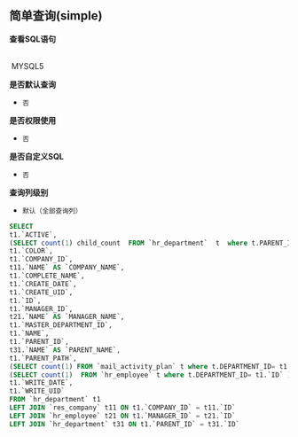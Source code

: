 ## 简单查询(simple) <!-- {docsify-ignore-all} -->



<p class="panel-title"><b>查看SQL语句</b></p>
<br>

<el-row>
&nbsp;<el-tag @click="MYSQL5 = true">MYSQL5</el-tag>
</el-row>

<br>
<p class="panel-title"><b>是否默认查询</b></p>

* `否`

<p class="panel-title"><b>是否权限使用</b></p>

* `否`

<p class="panel-title"><b>是否自定义SQL</b></p>

* `否`

<p class="panel-title"><b>查询列级别</b></p>

* `默认（全部查询列）`






<el-dialog v-model="MYSQL5" title="MYSQL5">

```sql
SELECT
t1.`ACTIVE`,
(SELECT count(1) child_count  FROM `hr_department`  t  where t.PARENT_ID= t1.`ID` ) AS `CHILD_COUNT`,
t1.`COLOR`,
t1.`COMPANY_ID`,
t11.`NAME` AS `COMPANY_NAME`,
t1.`COMPLETE_NAME`,
t1.`CREATE_DATE`,
t1.`CREATE_UID`,
t1.`ID`,
t1.`MANAGER_ID`,
t21.`NAME` AS `MANAGER_NAME`,
t1.`MASTER_DEPARTMENT_ID`,
t1.`NAME`,
t1.`PARENT_ID`,
t31.`NAME` AS `PARENT_NAME`,
t1.`PARENT_PATH`,
(SELECT count(1) FROM `mail_activity_plan` t where t.DEPARTMENT_ID= t1.`ID`) AS `PLANS_COUNT`,
(SELECT count(1)  FROM `hr_employee` t where t.DEPARTMENT_ID= t1.`ID` ) AS `TOTAL_EMPLOYEE`,
t1.`WRITE_DATE`,
t1.`WRITE_UID`
FROM `hr_department` t1 
LEFT JOIN `res_company` t11 ON t1.`COMPANY_ID` = t11.`ID` 
LEFT JOIN `hr_employee` t21 ON t1.`MANAGER_ID` = t21.`ID` 
LEFT JOIN `hr_department` t31 ON t1.`PARENT_ID` = t31.`ID` 


```

</el-dialog>

<script>
 const { createApp } = Vue
  createApp({
    data() {
      return {
                MYSQL5 : false
        
      }
    },
    methods: {
    }
  }).use(ElementPlus).mount('#app')
</script>